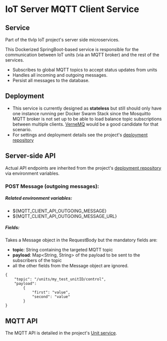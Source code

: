 # IoT Server MQTT Client Service

## Service
Part of the tlvlp IoT project's server side microservices.

This Dockerized SpringBoot-based service is responsible for the communication between 
IoT units (via an MQTT broker) and the rest of the services.
- Subscribes to global MQTT topics to accept status updates from units
- Handles all incoming and outgoing messages.
- Persist all messages to the database.

## Deployment
- This service is currently designed as **stateless** but still should only have one instance running per Docker Swarm Stack 
since the Mosquitto MQTT broker is not set up to be able to load balance topic subscriptions between multiple clients.
[VerneMQ](https://vernemq.com/) would be a good candidate for that scenario.
- For settings and deployment details see the project's [deployment repository](https://gitlab.com/tlvlp/iot.server.deployment)


## Server-side API
Actual API endpoints are inherited from the project's [deployment repository](https://gitlab.com/tlvlp/iot.server.deployment) via environment variables.

### POST Message (outgoing messages):

##### Related environment variables:
- ${MQTT_CLIENT_API_OUTGOING_MESSAGE}
- ${MQTT_CLIENT_API_OUTGOING_MESSAGE_URL}

##### Fields:
Takes a Message object in the RequestBody but the mandatory fields are:
- **topic**: String containing the targeted MQTT topic
- **payload**: Map<String, String> of the payload to be sent to the subscribers of the topic
- all the other fields from the Message object are ignored.


```
{
    "topic": "/units/my_test_unitID/control",
    "payload": 
        {
            "first": "value",
            "second": "value"
        }
}
```

## MQTT API

The MQTT API is detailed in the project's [Unit service](https://gitlab.com/tlvlp/iot.server.unit.service).